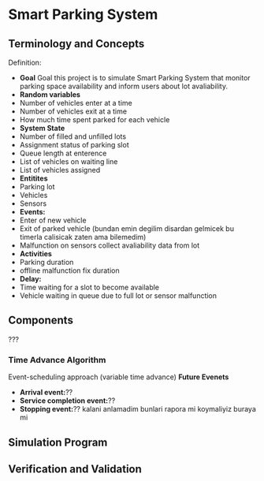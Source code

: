 # Smart Parking System
## Terminology and Concepts
Definition: 

* **Goal** 
Goal this project is to simulate Smart Parking System that monitor parking space availability and inform users about lot avaliability.
* **Random variables**
 * Number of vehicles enter at a time
 * Number of vehicles exit at a time
 * How much time spent parked for each vehicle
* **System State** 
 * Number of filled and unfilled lots
 * Assignment status of parking slot
 * Queue length at enterence
 * List of vehicles on waiting line
 * List of vehicles assigned
* **Entitites** 
 * Parking lot
 * Vehicles
 * Sensors
* **Events:**
 * Enter of new vehicle
 * Exit of parked vehicle (bundan emin degilim disardan gelmicek bu timerla calisicak zaten ama bilemedim)
 * Malfunction on sensors collect avaliability data from lot
* **Activities**
 * Parking duration
 * offline malfunction fix duration
* **Delay:**
 * Time waiting for a slot to become available
 * Vehicle waiting in queue due to full lot or sensor malfunction
## Components
???
### Time Advance Algorithm
Event-scheduling approach (variable time advance)
**Future Evenets**
* **Arrival event:**??
* **Service completion event:**??
* **Stopping event:**?? kalani anlamadim bunlari rapora mi koymaliyiz buraya mi

## Simulation Program

## Verification and Validation
